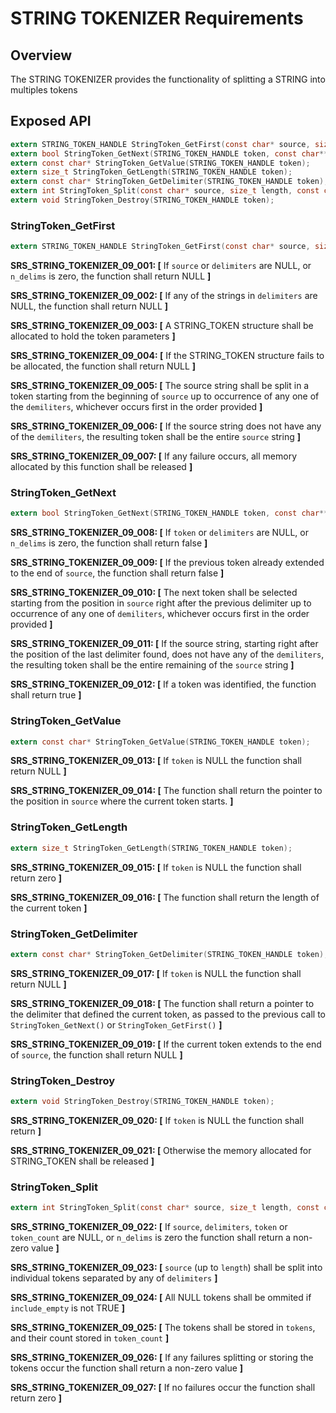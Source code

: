 STRING TOKENIZER Requirements
================

## Overview
The STRING TOKENIZER provides the functionality of splitting a STRING into multiples tokens

## Exposed API
```C
extern STRING_TOKEN_HANDLE StringToken_GetFirst(const char* source, size_t length, const char** delimiters, size_t n_delims);
extern bool StringToken_GetNext(STRING_TOKEN_HANDLE token, const char** delimiters, size_t n_delims);
extern const char* StringToken_GetValue(STRING_TOKEN_HANDLE token);
extern size_t StringToken_GetLength(STRING_TOKEN_HANDLE token);
extern const char* StringToken_GetDelimiter(STRING_TOKEN_HANDLE token);
extern int StringToken_Split(const char* source, size_t length, const char** delimiters, size_t n_delims, bool include_empty, char*** tokens, size_t* token_count);
extern void StringToken_Destroy(STRING_TOKEN_HANDLE token);
```

###  StringToken_GetFirst
```c
extern STRING_TOKEN_HANDLE StringToken_GetFirst(const char* source, size_t length, const char** delimiters, size_t n_delims);
```

**SRS_STRING_TOKENIZER_09_001: [** If `source` or `delimiters` are NULL, or `n_delims` is zero, the function shall return NULL **]**

**SRS_STRING_TOKENIZER_09_002: [** If any of the strings in `delimiters` are NULL, the function shall return NULL **]**

**SRS_STRING_TOKENIZER_09_003: [** A STRING_TOKEN structure shall be allocated to hold the token parameters **]**

**SRS_STRING_TOKENIZER_09_004: [** If the STRING_TOKEN structure fails to be allocated, the function shall return NULL **]**

**SRS_STRING_TOKENIZER_09_005: [** The source string shall be split in a token starting from the beginning of `source` up to occurrence of any one of the `demiliters`, whichever occurs first in the order provided **]**

**SRS_STRING_TOKENIZER_09_006: [** If the source string does not have any of the `demiliters`, the resulting token shall be the entire `source` string **]**

**SRS_STRING_TOKENIZER_09_007: [** If any failure occurs, all memory allocated by this function shall be released **]**


###  StringToken_GetNext
```c
extern bool StringToken_GetNext(STRING_TOKEN_HANDLE token, const char** delimiters, size_t n_delims);
```

**SRS_STRING_TOKENIZER_09_008: [** If `token` or `delimiters` are NULL, or `n_delims` is zero, the function shall return false **]**

**SRS_STRING_TOKENIZER_09_009: [** If the previous token already extended to the end of `source`, the function shall return false **]**

**SRS_STRING_TOKENIZER_09_010: [** The next token shall be selected starting from the position in `source` right after the previous delimiter up to occurrence of any one of `demiliters`, whichever occurs first in the order provided **]**

**SRS_STRING_TOKENIZER_09_011: [** If the source string, starting right after the position of the last delimiter found, does not have any of the `demiliters`, the resulting token shall be the entire remaining of the `source` string **]**

**SRS_STRING_TOKENIZER_09_012: [** If a token was identified, the function shall return true **]**


###  StringToken_GetValue
```c
extern const char* StringToken_GetValue(STRING_TOKEN_HANDLE token);
```

**SRS_STRING_TOKENIZER_09_013: [** If `token` is NULL the function shall return NULL **]**

**SRS_STRING_TOKENIZER_09_014: [** The function shall return the pointer to the position in `source` where the current token starts. **]**


###  StringToken_GetLength
```c
extern size_t StringToken_GetLength(STRING_TOKEN_HANDLE token);
```

**SRS_STRING_TOKENIZER_09_015: [** If `token` is NULL the function shall return zero **]**

**SRS_STRING_TOKENIZER_09_016: [** The function shall return the length of the current token **]**


###  StringToken_GetDelimiter
```c
extern const char* StringToken_GetDelimiter(STRING_TOKEN_HANDLE token);
```

**SRS_STRING_TOKENIZER_09_017: [** If `token` is NULL the function shall return NULL **]**

**SRS_STRING_TOKENIZER_09_018: [** The function shall return a pointer to the delimiter that defined the current token, as passed to the previous call to `StringToken_GetNext()` or `StringToken_GetFirst()` **]**

**SRS_STRING_TOKENIZER_09_019: [** If the current token extends to the end of `source`, the function shall return NULL **]**


###  StringToken_Destroy
```c
extern void StringToken_Destroy(STRING_TOKEN_HANDLE token);
```

**SRS_STRING_TOKENIZER_09_020: [** If `token` is NULL the function shall return **]**

**SRS_STRING_TOKENIZER_09_021: [** Otherwise the memory allocated for STRING_TOKEN shall be released **]**


### StringToken_Split
```c
extern int StringToken_Split(const char* source, size_t length, const char** delimiters, size_t n_delims, bool include_empty, char*** tokens, size_t* token_count);
```

**SRS_STRING_TOKENIZER_09_022: [** If `source`, `delimiters`, `token` or `token_count` are NULL, or `n_delims` is zero the function shall return a non-zero value **]**

**SRS_STRING_TOKENIZER_09_023: [** `source` (up to `length`) shall be split into individual tokens separated by any of `delimiters` **]**

**SRS_STRING_TOKENIZER_09_024: [** All NULL tokens shall be ommited if `include_empty` is not TRUE **]**

**SRS_STRING_TOKENIZER_09_025: [** The tokens shall be stored in `tokens`, and their count stored in `token_count` **]**

**SRS_STRING_TOKENIZER_09_026: [** If any failures splitting or storing the tokens occur the function shall return a non-zero value **]**

**SRS_STRING_TOKENIZER_09_027: [** If no failures occur the function shall return zero **]**

